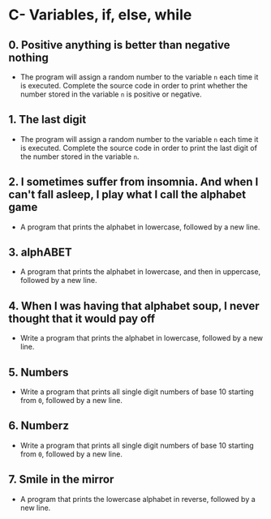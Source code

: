 # C- Variables, if, else, while

## 0. Positive anything is better than negative nothing
- The program will assign a random number to the variable ```n``` each time it is executed. Complete the source code in order to print whether the number stored in the variable ```n``` is positive or negative.

## 1. The last digit
- The program will assign a random number to the variable ```n``` each time it is executed. Complete the source code in order to print the last digit of the number stored in the variable ```n```.

## 2. I sometimes suffer from insomnia. And when I can't fall asleep, I play what I call the alphabet game
- A program that prints the alphabet in lowercase, followed by a new line.

## 3. alphABET
- A program that prints the alphabet in lowercase, and then in uppercase, followed by a new line.

## 4. When I was having that alphabet soup, I never thought that it would pay off
- Write a program that prints the alphabet in lowercase, followed by a new line.

## 5. Numbers
- Write a program that prints all single digit numbers of base 10 starting from ```0```, followed by a new line.

## 6. Numberz
- Write a program that prints all single digit numbers of base 10 starting from ```0```, followed by a new line.

## 7. Smile in the mirror
- A program that prints the lowercase alphabet in reverse, followed by a new line.
